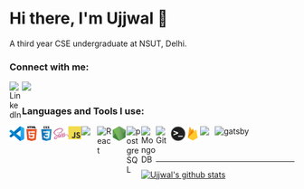 # Hi there, I'm Ujjwal 👋
A third year CSE undergraduate at NSUT, Delhi.

### Connect with me:

[<img align="left" alt="LinkedIn" width="22px" src="https://user-images.githubusercontent.com/63122405/121906132-70476a80-cd48-11eb-8429-efcebdfdab23.png" />][linkedin] [<img src="https://img.icons8.com/color/50/000000/gmail-new.png"  width="22px"/>](mailto:ujjwalkadam68@gmail.com)  <br />

### Languages and Tools I use:

<img align="left" alt="Visual Studio Code" width="26px" src="https://raw.githubusercontent.com/github/explore/80688e429a7d4ef2fca1e82350fe8e3517d3494d/topics/visual-studio-code/visual-studio-code.png" /> <img align="left" alt="HTML5" width="26px" src="https://raw.githubusercontent.com/github/explore/80688e429a7d4ef2fca1e82350fe8e3517d3494d/topics/html/html.png" /> <img align="left" alt="CSS3" width="26px" src="https://raw.githubusercontent.com/github/explore/80688e429a7d4ef2fca1e82350fe8e3517d3494d/topics/css/css.png" /> <img align="left" alt="Sass" width="26px" src="https://raw.githubusercontent.com/github/explore/80688e429a7d4ef2fca1e82350fe8e3517d3494d/topics/sass/sass.png" /> <img align="left" alt="JavaScript" width="23px" src="https://raw.githubusercontent.com/github/explore/80688e429a7d4ef2fca1e82350fe8e3517d3494d/topics/javascript/javascript.png" /> <img src="https://img.icons8.com/color/48/000000/typescript.png" align="left"  width="28px"/><img align="left" alt="React" width="26px" src="https://www.vectorlogo.zone/logos/reactjs/reactjs-icon.svg" /> <img align="left" alt="Node.js" width="26px" src="https://raw.githubusercontent.com/github/explore/80688e429a7d4ef2fca1e82350fe8e3517d3494d/topics/nodejs/nodejs.png" /> <img align="left" alt="postgreSQL" width="26px" src="https://www.vectorlogo.zone/logos/postgresql/postgresql-icon.svg" /> <img align="left" alt="MongoDB" width="26px" src="https://www.vectorlogo.zone/logos/mongodb/mongodb-icon.svg" /> <img align="left" alt="Git" width="26px" src="https://www.vectorlogo.zone/logos/git-scm/git-scm-icon.svg" /> <img height="26" width="26" src="https://www.vectorlogo.zone/logos/gatsbyjs/gatsbyjs-icon.svg" alt="gatsby" /> <img align="left" alt="Terminal" width="26px" src="https://raw.githubusercontent.com/github/explore/80688e429a7d4ef2fca1e82350fe8e3517d3494d/topics/terminal/terminal.png" /> <img align="left" alt="firebase" width="26px" src="https://raw.githubusercontent.com/github/explore/80688e429a7d4ef2fca1e82350fe8e3517d3494d/topics/firebase/firebase.png" /> <img src="https://img.icons8.com/color/50/000000/graphql.png"  width="26px" align="left" />

<br />

---
[![Ujjwal's github stats](https://github-readme-stats.vercel.app/api?username=ujjwal404&show_icons=true&theme=radical )](https://github-readme-stats.vercel.app/api?username=ujjwal404&show_icons=true&theme=radical )


[linkedin]: https://linkedin.com/in/ujjwal-0343a0186

